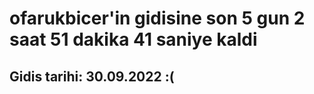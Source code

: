 # ofarukbicer'in gidisine son 5 gun 2 saat 51 dakika 41 saniye kaldi

## Gidis tarihi: 30.09.2022 :(